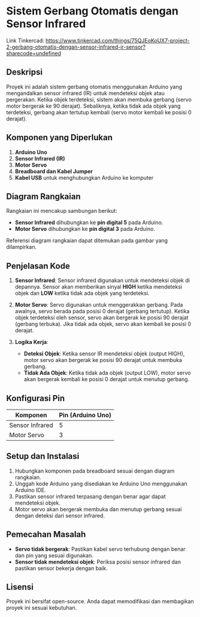 # Sistem Gerbang Otomatis dengan Sensor Infrared

Link Tinkercad:
https://www.tinkercad.com/things/75QJEoKoUX7-project-2-gerbang-otomatis-dengan-sensor-infrared-ir-sensor?sharecode=undefined

## Deskripsi

Proyek ini adalah sistem gerbang otomatis menggunakan Arduino yang mengandalkan sensor infrared (IR) untuk mendeteksi objek atau pergerakan. Ketika objek terdeteksi, sistem akan membuka gerbang (servo motor bergerak ke 90 derajat). Sebaliknya, ketika tidak ada objek yang terdeteksi, gerbang akan tertutup kembali (servo motor kembali ke posisi 0 derajat).

## Komponen yang Diperlukan

1. **Arduino Uno**
2. **Sensor Infrared (IR)**
3. **Motor Servo**
4. **Breadboard dan Kabel Jumper**
5. **Kabel USB** untuk menghubungkan Arduino ke komputer

## Diagram Rangkaian

Rangkaian ini mencakup sambungan berikut:
- **Sensor Infrared** dihubungkan ke **pin digital 5** pada Arduino.
- **Motor Servo** dihubungkan ke **pin digital 3** pada Arduino.
  
Referensi diagram rangkaian dapat ditemukan pada gambar yang dilampirkan.

## Penjelasan Kode

1. **Sensor Infrared**: Sensor infrared digunakan untuk mendeteksi objek di depannya. Sensor akan memberikan sinyal **HIGH** ketika mendeteksi objek dan **LOW** ketika tidak ada objek yang terdeteksi.
   
2. **Motor Servo**: Servo digunakan untuk menggerakkan gerbang. Pada awalnya, servo berada pada posisi 0 derajat (gerbang tertutup). Ketika objek terdeteksi oleh sensor, servo akan bergerak ke posisi 90 derajat (gerbang terbuka). Jika tidak ada objek, servo akan kembali ke posisi 0 derajat.

3. **Logika Kerja**:
   - **Deteksi Objek**: Ketika sensor IR mendeteksi objek (output HIGH), motor servo akan bergerak ke posisi 90 derajat untuk membuka gerbang.
   - **Tidak Ada Objek**: Ketika tidak ada objek (output LOW), motor servo akan bergerak kembali ke posisi 0 derajat untuk menutup gerbang.

## Konfigurasi Pin

| Komponen         | Pin (Arduino Uno) |
|------------------|-------------------|
| Sensor Infrared  | 5                 |
| Motor Servo      | 3                 |

## Setup dan Instalasi

1. Hubungkan komponen pada breadboard sesuai dengan diagram rangkaian.
2. Unggah kode Arduino yang disediakan ke Arduino Uno menggunakan Arduino IDE.
3. Pastikan sensor infrared terpasang dengan benar agar dapat mendeteksi objek.
4. Motor servo akan bergerak membuka dan menutup gerbang sesuai dengan deteksi dari sensor infrared.

## Pemecahan Masalah

- **Servo tidak bergerak**: Pastikan kabel servo terhubung dengan benar dan pin yang sesuai digunakan.
- **Sensor tidak mendeteksi objek**: Periksa posisi sensor infrared dan pastikan sensor bekerja dengan baik.

## Lisensi

Proyek ini bersifat open-source. Anda dapat memodifikasi dan membagikan proyek ini sesuai kebutuhan.
